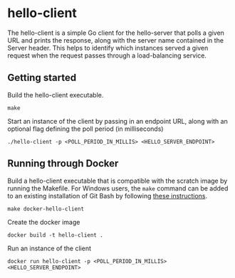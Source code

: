 # hello-client

The hello-client is a simple Go client for the hello-server that polls a given URL and prints the response, along with the server name contained in the Server header. This helps to identify which instances served a given request when the request passes through a load-balancing service.

## Getting started

Build the hello-client executable.

	make

Start an instance of the client by passing in an endpoint URL, along with an optional flag defining the poll period (in milliseconds)

	./hello-client -p <POLL_PERIOD_IN_MILLIS> <HELLO_SERVER_ENDPOINT>

## Running through Docker

Build a hello-client executable that is compatible with the scratch image by running the Makefile.
For Windows users, the `make` command can be added to an existing installation of Git Bash by following [these instructions](https://gist.github.com/evanwill/0207876c3243bbb6863e65ec5dc3f058).

	make docker-hello-client

Create the docker image

	docker build -t hello-client .

Run an instance of the client

	docker run hello-client -p <POLL_PERIOD_IN_MILLIS> <HELLO_SERVER_ENDPOINT>

